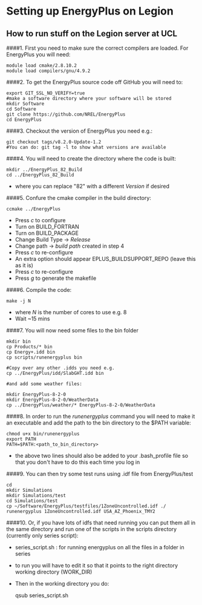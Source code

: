 # Setting up EnergyPlus on Legion

How to run stuff on the Legion server at UCL
--------------

####1. First you need to make sure the correct compilers are loaded. For EnergyPlus you will need:

	module load cmake/2.8.10.2
	module load compilers/gnu/4.9.2

####2. To get the EnergyPlus source code off GitHub you will need to:

	export GIT_SSL_NO_VERIFY=true
	#make a software directory where your software will be stored
	mkdir Software
	cd Software
	git clone https://github.com/NREL/EnergyPlus
	cd EnergyPlus
	
####3. Checkout the version of EnergyPlus you need e.g.:

	git checkout tags/v8.2.0-Update-1.2
	#You can do: git tag -l to show what versions are available
	
####4. You will need to create the directory where the code is built:

	mkdir ../EnergyPlus_82_Build
	cd ../EnergyPlus_82_Build    
  
  - where you can replace "82" with a different *Version* if desired

####5. Confure the cmake compiler in the build directory:

	ccmake ../EnergyPlus
 
  - Press *c* to configure
  - Turn on BUILD_FORTRAN
  - Turn on BUILD_PACKAGE
  - Change Build Type -> *Release*
  - Change path -> *build path* created in step 4
  - Press *c* to re-configure
  - An extra option should appear EPLUS_BUILDSUPPORT_REPO (leave this as it is)
  - Press *c* to re-configure
  - Press *g* to generate the makefile

####6. Compile the code:

	make -j N   

  - where *N* is the number of cores to use e.g. 8
  - Wait ~15 mins

####7. You will now need some files to the bin folder

	mkdir bin
	cp Products/* bin
	cp Energy+.idd bin
	cp scripts/runenergyplus bin
	
	#Copy over any other .idds you need e.g.
	cp ../EnergyPlus/idd/SlabGHT.idd bin
	
	#and add some weather files:
	
	mkdir EnergyPlus-8-2-0 
	mkdir EnergyPlus-8-2-0/WeatherData
	cp ../EnergyPlus/weather/* EnergyPlus-8-2-0/WeatherData
	
	
####8. In order to run the *runenergyplus* command you will need to make it an executable and add the path to the bin directory to the $PATH variable:
	
	chmod u+x bin/runenergyplus
	export PATH 
	PATH=$PATH:<path_to_bin_directory>

  - the above two lines should also be added to your .bash_profile file so that you don't have to do this each time you log in

####9. You can then try some test runs using .idf file from EnergyPlus/test
	
	cd
	mkdir Simulations
	mkdir Simulations/test
	cd Simulations/test
	cp ~/Software/EnergyPlus/testfiles/1ZoneUncontrolled.idf ./
	runenergyplus 1ZoneUncontrolled.idf USA_AZ_Phoenix_TMY2
	
####10. Or, if you have lots of idfs that need running you can put them all in the same directory and run one of the scripts in the scripts directory (currently only series script):
- series_script.sh : for running energyplus on all the files in a folder in series
- to run you will have to edit it so that it points to the right directory working directory (WORK_DIR)
- Then in the working directory you do:
  	
	qsub series_script.sh  	
 

